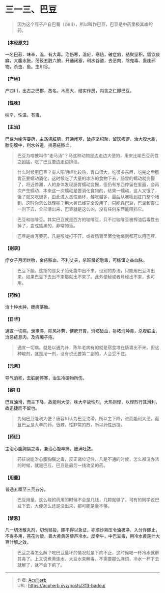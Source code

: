 # 三一三、巴豆


> 因为这个豆子产自巴蜀（四川），所以叫作巴豆，巴豆是中药里极其峻的药。


#### 【本经原文】

一名巴菽．味辛，温，有大毒。治伤寒，温疟，寒热，破症瘕，结聚坚积，留饮痰癖，大腹水胀，荡筱五脏六腑，开通闭塞，利水谷道，去恶肉，除鬼毒、蛊疰邪物，杀虫、鱼。生川谷。

#### 【产地】

产四川，出古之巴郡，故名，木高大，结实作房，内含之仁即巴豆。

#### 【性味】

味辛，性温，有毒。

#### 【主治】

巴豆为峻泻要药，主荡涤脏腑，开通闭塞，破症坚积聚，留饮痰澼，治大腹水胀，胎伤腹中，利水谷道，排恶疮脓血。

> 巴豆为啥被叫作“走马汤”？马这种动物是边走边大便的，用来比喻巴豆药性之凶猛，吃了巴豆要边走边排泄。

> 什么时候用巴豆？有人阳明经比较热，胃口很大，吃很多东西，吃完之后肠胃正要蠕动消化，这时候吃了大量的冰冻的食物下去，肠胃的蠕动就变慢了，将近停滞，人的身体发现肠胃蠕动变慢，但仍有东西停留在里面，会再次产生蠕动，本来这一次蠕动是要消化食物的，结果一蠕动，这人又饿了，饿了就又吃很多，由此进入恶性循环，越吃越多，最后从喉咙到肛门整个堵到，这时你怎么处理呢？用大黄已经完全没用了，只能靠巴豆，巴豆和杏仁一剂下去，全部清出来，巴豆就是这么凶，没有任何东西能阻挡它。

> 巴豆和咖啡豆。其实巴豆就是西方的咖啡豆，只不过咖啡豆被榨油后毒性去掉了，变成焦黑的，非常的香。

> 巴豆是峻泻要药。凡是喉咙打不开，或者肠胃里面食物堵到都可以用巴豆。

#### 【别录】

疗女子月闭烂胎，金疮脓血，不利丈夫，杀班蝥蛇虺毒，可练饵之益血脉。

> 巴豆下胎。这指的是女子胎死腹中出不来，没别的办法，只能用巴豆清出来，如果巴豆下去出不来那就出不来了。此外便秘或者月经出不来，也可用。

#### 【药性】

治十种水肿，瘘痹落胎。

#### 【日华】

通宣一切病，泄壅滞，除风补劳，健脾开胃，消痰破血，排脓消肿毒，杀腹脏虫，治恶疮息肉，及疥癞子疮。

> 通宣一切病。就是以通为补，陈年老病有的就是宿食堆在肠胃出不来。但这种峻剂，就是用一剂，没有说还要第二副的，人会受不住。

#### 【元素】

导气消积，去脏腑停寒，治生冷硬物所伤。

#### 【容川】

巴豆油滑，而主下降，故能利大便。味大辛故性烈，大热则悍，以悍烈行其滑利，故迅捷而不留也。

> 为何巴豆能利大便？唐容川认为巴豆油滑，所以主下降，进而能利大便，而且巴豆是大辛的药，很辣，性非常的烈，所以药性迅捷。

#### 【药征】

主治心腹胸膈之毒，兼治心腹卒痛，胀满吐脓。

> 药征说能治心腹胸膈之毒，反正诸位记住，凡是不通的时候，怎么都没办法的时候，就是巴豆，巴豆是最后一线攻坚的药。

#### 【用量】

普通五厘至三至五分。

> 巴豆用量。这么峻的药用的时候不会是几钱，几颗就够了。可有的同学说巴豆下去，大便怎么还是没出来，那可能是量不够。

#### 【禁忌】

凡一切汤散丸剂，切勿轻投，即不得以急证，亦须炒熟压令油极净，入分许即止，不得多用，芫花为使，畏大黄黄莲藜芦冷水，反牵牛，中巴豆毒，用冷水黄莲汁大豆汁解之效。

> 巴豆之毒怎么解？吃巴豆最坏的情况就是下痢不止，这时候喝一杯冷水就解其毒了。上文说煮黄连水、大豆水来解毒，不需要那么麻烦，冷水一杯下去就解了，就不会下痢了。

---

> 作者: [AcuHerb](https://acuherb.xyz)  
> URL: https://acuherb.xyz/posts/313-badou/  

